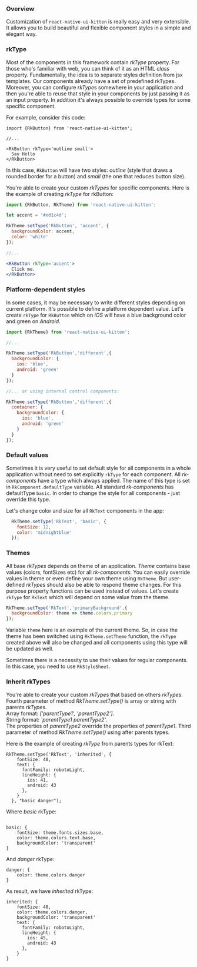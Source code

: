 ### Overview
Customization of `react-native-ui-kitten` is really easy and very extensible. 
It allows you to build beautiful and flexible component styles in a simple and elegant way.

### rkType

Most of the components in this framework contain *rkType* property.
For those who's familiar with web, you can think of it as an HTML *class* property.
Fundamentally, the idea is to separate styles definition from jsx templates.
Our components already have a set of predefined rkTypes. 
Moreover, you can configure *rkType*s somewhere in your application and then you're able to reuse that style in your components by just passing it as an input property.
In addition it's always possible to override types for some specific component.

For example, consider this code: 

```
import {RkButton} from 'react-native-ui-kitten';

//... 

<RkButton rkType='outline small'>
  Say Hello
</RkButton>

```

In this case, `RkButton` will have two styles: *outline* (style that 
draws a rounded border for a button) and *small* (the one that reduces button size).

You're able to create your custom *rkType*s for specific components.
Here is the example of creating *rkType* for rkButton:

```jsx
import {RkButton, RkTheme} from 'react-native-ui-kitten';

let accent = '#ed1c4d';

RkTheme.setType('RkButton', 'accent', {
  backgroundColor: accent,
  color: 'white'
});

//...

<RkButton rkType='accent'>
  Click me.
</RkButton>
```

### Platform-dependent styles

In some cases, it may be necessary to write different styles depending on current platform. It's possible to define a platform dependent value. Let's create `rkType` for `RkButton` which on *iOS* will have a blue background color and green on *Android*.

```jsx
import {RkTheme} from 'react-native-ui-kitten';

//...

RkTheme.setType('RkButton','different',{
  backgroundColor: {
    ios: 'blue',
    android: 'green'
  }
});

//... or using internal control components:

RkTheme.setType('RkButton','different',{
  container: {
    backgroundColor: {
      ios: 'blue',
      android: 'green'
    }
  }
});

```

### Default values
Sometimes it is very useful to set default style for all components in a whole application without need to set explicitly `rkType`
for each component. All *rk-components* have a type which always applied. The name of this type is set in `RkComponent.defaultType` variable.
All standard *rk-components* has defaultType `basic`. In order to change the style for all components - just override this type.

Let's change color and size for all `RkText` components in the app:

```jsx
  RkTheme.setType('RkText', 'basic', {
    fontSize: 12,
    color: 'midnightblue'
  });
```

### Themes

All base *rkTypes* depends on theme of an application. *Theme* contains base values (colors, fontSizes etc) for all *rk-components*.
You can easily override values in theme or even define your own theme using `RkTheme`.
But user-defined *rkType*s should also be able to respond theme changes.
For this purpose property functions can be used instead of values.
Let's create `rkType` for `RkText` which will depend on some value from the theme.

```jsx
RkTheme.setType('RkText','primaryBackground',{
  backgroundColor: theme => theme.colors.primary
});
```

Variable `theme` here is an example of the current theme. So, in case the theme has been switched using `RkTheme.setTheme` function, the `rkType`
 created above will also be changed and all components using this type will be updated as well.

Sometimes there is a necessity to use their values for regular components. In this case, you need to use `RkStyleSheet`.

### Inherit rkTypes

You're able to create your custom *rkType*s that based on others *rkType*s.
Fourth parameter of method *RkTheme.setType()* is array or string with parents *rkType*s.<br/>
Array format: *['parentType1', 'parentType2']*.<br/>
String format: *'parentType1 parentType2'*.<br/>
The properties of *parentType2* override the properties of *parentType1*. Third parameter of method *RkTheme.setType()* using after parents types.


Here is the example of creating *rkType* from parents types for rkText:

```
RkTheme.setType('RkText', 'inherited', {
    fontSize: 40,
    text: {
      fontFamily: robotoLight,
      lineHeight: {
        ios: 41,
        android: 43
      },
    }
  }, "basic danger");
```

Where *basic* rkType:
```

basic: {
    fontSize: theme.fonts.sizes.base,
    color: theme.colors.text.base,
    backgroundColor: 'transparent'
}
```

And *danger* rkType:
```
danger: {
    color: theme.colors.danger
}
```

As result, we have *inherited* rkType:
```
inherited: {
    fontSize: 40,
    color: theme.colors.danger,
    backgroundColor: 'transparent'
    text: {
      fontFamily: robotoLight,
      lineHeight: {
        ios: 45,
        android: 43
      },
    }
}
```
